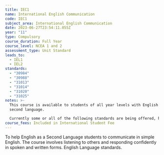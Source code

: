 ```yaml
---
title: IEC1
name: International English Communication
code: IEC1
subject_area: International English Communication
date: 2023-06-27T23:54:11.055Z
year: "11"
type: Compulsory
course_duration: Full Year
course_level: NCEA 1 and 2
assessment_type: Unit Standard
leads_to:
  - IEL1
  - IEL2
standards:
  - "30984"
  - "30988"
  - "31013"
  - "31014"
  - "31020"
  - "31025"
notes: >-
  This course is available to students of all year levels with English as a
  second language.

  Currently some or all of the following standards are being offered, however changes to expiring standards in 2023 may result in the addition of alternative standards.
course_fees: Included in International Student Fee
---
```

To help English as a Second Language students to communicate in simple English. The course involves listening to others and responding confidently in spoken and written forms. English Language standards.
